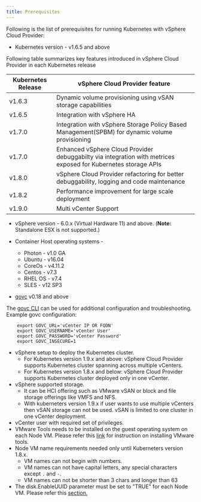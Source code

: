 ```yaml
---
title: Prerequisites
---
```


Following is the list of prerequisites for running Kubernetes with vSphere Cloud Provider:

* Kubernetes version - v1.6.5 and above

Following table summarizes key features introduced in vSphere Cloud Provider in each Kubernetes release

| Kubernetes Release | vSphere Cloud Provider feature |
| ------ | ------ |
| v1.6.3 | Dynamic volume provisioning using vSAN storage capabilities |
| v1.6.5 | Integration with vSphere HA |
| v1.7.0 | Integration with vSphere Storage Policy Based Management(SPBM) for dynamic volume provisioning |
| v1.7.0 | Enhanced vSphere Cloud Provider debuggabilty via integration with metrices exposed for Kubernetes storage APIs |
| v1.8.0 | vSphere Cloud Provider refactoring for better debuggability, logging and code maintenance |
| v1.8.2 | Performance improvement for large scale deployment |
| v1.9.0 | Multi vCenter Support |

* vSphere version - 6.0.x (Virtual Hardware 11) and above. (**Note:** Standalone ESX is not supported.)

* Container Host operating systems -
    - Photon - v1.0 GA
    - Ubuntu - v16.04
    - CoreOs - v4.11.2
    - Centos  - v7.3
    - RHEL OS -  v7.4
    - SLES - v12 SP3

* [govc](https://github.com/vmware/govmomi/releases) v0.18 and above

The [govc CLI](https://github.com/vmware/govmomi/tree/master/govc#govc) can be used for additional configuration and troubleshooting.  Example govc
configuration:

        export GOVC_URL='vCenter IP OR FQDN'
        export GOVC_USERNAME='vCenter User'
        export GOVC_PASSWORD='vCenter Password'
        export GOVC_INSECURE=1

* vSphere setup to deploy the Kubernetes cluster.
   - For Kubernetes version 1.9.x and above: vSphere Cloud Provider supports Kubernetes cluster spanning across multiple vCenters.
   - For Kubernetes version 1.8.x and below: vSphere Cloud Provider supports Kubernetes cluster deployed only in one vCenter.
* vSphere supported storage.
    - It can be HCI offering such as VMware vSAN or block and file storage offerings like VMFS and NFS.
    - With kuberneters version 1.9.x if user wants to use multiple vCenters then vSAN storage can not be used. vSAN is limited to one cluster in one vCenter deployment.
* vCenter user with required set of privileges.
* VMware Tools needs to be installed on the guest operating system on each Node VM. Please refer this [link](https://docs.vmware.com/en/VMware-vSphere/6.5/com.vmware.vsphere.html.hostclient.doc/GUID-ED3ECA21-5763-4919-8947-A819A17980FB.html) for instruction on installing VMware tools.
* Node VM name requirements needed only until Kuberneters version 1.8.x.
    - VM names can not begin with numbers.
    - VM names can not have capital letters, any special characters except `.` and `-`.
    - VM names can not be shorter than 3 chars and longer than 63
* The disk.EnableUUID parameter must be set to "TRUE" for each Node VM. Please refer this [section.](/vsphere-storage-for-kubernetes/documentation/existing.html#enable-disk-uuid-on-node-virtual-machines)

